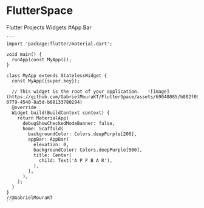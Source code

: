 # FlutterSpace
Flutter Projects Widgets
#App Bar
````
```
import 'package:flutter/material.dart';

void main() {
  runApp(const MyApp());
}

class MyApp extends StatelessWidget {
  const MyApp({super.key});

  // This widget is the root of your application.   ![image](https://github.com/GabrielMouraKT/FlutterSpace/assets/69040085/b882f092-0779-4540-8a5d-b08133780294)
  @override
  Widget build(BuildContext context) {
    return MaterialApp(
      debugShowCheckedModeBanner: false,
      home: Scaffold(
        backgroundColor: Colors.deepPurple[200],
        appBar: AppBar(
          elevation: 0,
          backgroundColor: Colors.deepPurple[500],
          title: Center(
            child: Text('A P P B A R'),
          ),
        ),
      ),
    );
  }
}
//@GabrielMouraKT
```
````

